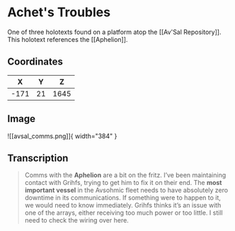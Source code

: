 # Achet's Troubles

One of three holotexts found on a platform atop the [[Av'Sal Repository]]. This holotext references the [[Aphelion]].

## Coordinates
| **X** | **Y** | **Z** |
| :---: | :---: | :---: |
| -171  |  21   | 1645  |

## Image

![[avsal_comms.png]]{ width="384" }

## Transcription
> Comms with the **Aphelion** are a bit on the fritz. I’ve been maintaining contact with Grihfs, trying to get him to fix it on their end. The **most important vessel** in the Avsohmic fleet needs to have absolutely zero downtime in its communications. If something were to happen to it, we would need to know immediately. Grihfs thinks it’s an issue with one of the arrays, either receiving too much power or too little. I still need to check the wiring over here.
